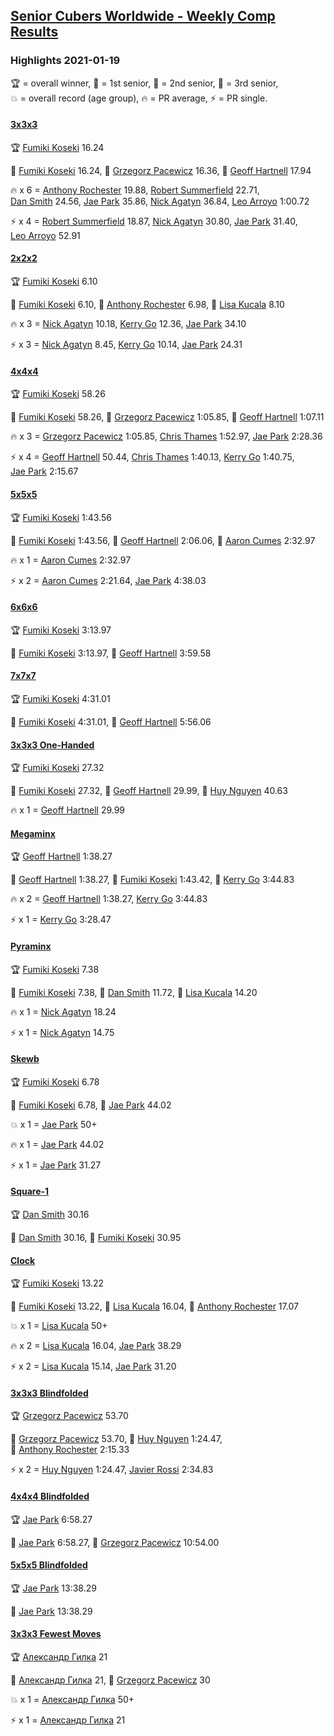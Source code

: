 <style>table {white-space: nowrap;}</style>
<link rel="stylesheet" type="text/css" href="/scw-comp/css/flags.css" />

## [Senior Cubers Worldwide - Weekly Comp Results](/scw-comp/results/)
### Highlights 2021-01-19

<span style="white-space: nowrap;">🏆 = overall winner</span>, <span style="white-space: nowrap;">🥇 = 1st senior</span>, <span style="white-space: nowrap;">🥈 = 2nd senior</span>, <span style="white-space: nowrap;">🥉 = 3rd senior</span>, <span style="white-space: nowrap;">💥 = overall record (age group)</span>, <span style="white-space: nowrap;">🔥 = PR average</span>, <span style="white-space: nowrap;">⚡ = PR single</span>.

#### [3x3x3](333.md)

<span style="white-space: nowrap;">🏆 [Fumiki Koseki](../../persons/fumiki_koseki/333.md) 16.24</span>

<span style="white-space: nowrap;">🥇 [Fumiki Koseki](../../persons/fumiki_koseki/333.md) 16.24</span>, <span style="white-space: nowrap;">🥈 [Grzegorz Pacewicz](../../persons/grzegorz_pacewicz/333.md) 16.36</span>, <span style="white-space: nowrap;">🥉 [Geoff Hartnell](../../persons/geoff_hartnell/333.md) 17.94</span>

🔥 x 6 = <span style="white-space: nowrap;">[Anthony Rochester](../../persons/anthony_rochester/333.md) 19.88</span>, <span style="white-space: nowrap;">[Robert Summerfield](../../persons/robert_summerfield/333.md) 22.71</span>, <span style="white-space: nowrap;">[Dan Smith](../../persons/dan_smith/333.md) 24.56</span>, <span style="white-space: nowrap;">[Jae Park](../../persons/jae_park/333.md) 35.86</span>, <span style="white-space: nowrap;">[Nick Agatyn](../../persons/nick_agatyn/333.md) 36.84</span>, <span style="white-space: nowrap;">[Leo Arroyo](../../persons/leo_arroyo/333.md) 1:00.72</span>

⚡ x 4 = <span style="white-space: nowrap;">[Robert Summerfield](../../persons/robert_summerfield/333.md) 18.87</span>, <span style="white-space: nowrap;">[Nick Agatyn](../../persons/nick_agatyn/333.md) 30.80</span>, <span style="white-space: nowrap;">[Jae Park](../../persons/jae_park/333.md) 31.40</span>, <span style="white-space: nowrap;">[Leo Arroyo](../../persons/leo_arroyo/333.md) 52.91</span>

#### [2x2x2](222.md)

<span style="white-space: nowrap;">🏆 [Fumiki Koseki](../../persons/fumiki_koseki/222.md) 6.10</span>

<span style="white-space: nowrap;">🥇 [Fumiki Koseki](../../persons/fumiki_koseki/222.md) 6.10</span>, <span style="white-space: nowrap;">🥈 [Anthony Rochester](../../persons/anthony_rochester/222.md) 6.98</span>, <span style="white-space: nowrap;">🥉 [Lisa Kucala](../../persons/lisa_kucala/222.md) 8.10</span>

🔥 x 3 = <span style="white-space: nowrap;">[Nick Agatyn](../../persons/nick_agatyn/222.md) 10.18</span>, <span style="white-space: nowrap;">[Kerry Go](../../persons/kerry_go/222.md) 12.36</span>, <span style="white-space: nowrap;">[Jae Park](../../persons/jae_park/222.md) 34.10</span>

⚡ x 3 = <span style="white-space: nowrap;">[Nick Agatyn](../../persons/nick_agatyn/222.md) 8.45</span>, <span style="white-space: nowrap;">[Kerry Go](../../persons/kerry_go/222.md) 10.14</span>, <span style="white-space: nowrap;">[Jae Park](../../persons/jae_park/222.md) 24.31</span>

#### [4x4x4](444.md)

<span style="white-space: nowrap;">🏆 [Fumiki Koseki](../../persons/fumiki_koseki/444.md) 58.26</span>

<span style="white-space: nowrap;">🥇 [Fumiki Koseki](../../persons/fumiki_koseki/444.md) 58.26</span>, <span style="white-space: nowrap;">🥈 [Grzegorz Pacewicz](../../persons/grzegorz_pacewicz/444.md) 1:05.85</span>, <span style="white-space: nowrap;">🥉 [Geoff Hartnell](../../persons/geoff_hartnell/444.md) 1:07.11</span>

🔥 x 3 = <span style="white-space: nowrap;">[Grzegorz Pacewicz](../../persons/grzegorz_pacewicz/444.md) 1:05.85</span>, <span style="white-space: nowrap;">[Chris Thames](../../persons/chris_thames/444.md) 1:52.97</span>, <span style="white-space: nowrap;">[Jae Park](../../persons/jae_park/444.md) 2:28.36</span>

⚡ x 4 = <span style="white-space: nowrap;">[Geoff Hartnell](../../persons/geoff_hartnell/444.md) 50.44</span>, <span style="white-space: nowrap;">[Chris Thames](../../persons/chris_thames/444.md) 1:40.13</span>, <span style="white-space: nowrap;">[Kerry Go](../../persons/kerry_go/444.md) 1:40.75</span>, <span style="white-space: nowrap;">[Jae Park](../../persons/jae_park/444.md) 2:15.67</span>

#### [5x5x5](555.md)

<span style="white-space: nowrap;">🏆 [Fumiki Koseki](../../persons/fumiki_koseki/555.md) 1:43.56</span>

<span style="white-space: nowrap;">🥇 [Fumiki Koseki](../../persons/fumiki_koseki/555.md) 1:43.56</span>, <span style="white-space: nowrap;">🥈 [Geoff Hartnell](../../persons/geoff_hartnell/555.md) 2:06.06</span>, <span style="white-space: nowrap;">🥉 [Aaron Cumes](../../persons/aaron_cumes/555.md) 2:32.97</span>

🔥 x 1 = <span style="white-space: nowrap;">[Aaron Cumes](../../persons/aaron_cumes/555.md) 2:32.97</span>

⚡ x 2 = <span style="white-space: nowrap;">[Aaron Cumes](../../persons/aaron_cumes/555.md) 2:21.64</span>, <span style="white-space: nowrap;">[Jae Park](../../persons/jae_park/555.md) 4:38.03</span>

#### [6x6x6](666.md)

<span style="white-space: nowrap;">🏆 [Fumiki Koseki](../../persons/fumiki_koseki/666.md) 3:13.97</span>

<span style="white-space: nowrap;">🥇 [Fumiki Koseki](../../persons/fumiki_koseki/666.md) 3:13.97</span>, <span style="white-space: nowrap;">🥈 [Geoff Hartnell](../../persons/geoff_hartnell/666.md) 3:59.58</span>

#### [7x7x7](777.md)

<span style="white-space: nowrap;">🏆 [Fumiki Koseki](../../persons/fumiki_koseki/777.md) 4:31.01</span>

<span style="white-space: nowrap;">🥇 [Fumiki Koseki](../../persons/fumiki_koseki/777.md) 4:31.01</span>, <span style="white-space: nowrap;">🥈 [Geoff Hartnell](../../persons/geoff_hartnell/777.md) 5:56.06</span>

#### [3x3x3 One-Handed](333oh.md)

<span style="white-space: nowrap;">🏆 [Fumiki Koseki](../../persons/fumiki_koseki/333oh.md) 27.32</span>

<span style="white-space: nowrap;">🥇 [Fumiki Koseki](../../persons/fumiki_koseki/333oh.md) 27.32</span>, <span style="white-space: nowrap;">🥈 [Geoff Hartnell](../../persons/geoff_hartnell/333oh.md) 29.99</span>, <span style="white-space: nowrap;">🥉 [Huy Nguyen](../../persons/huy_nguyen/333oh.md) 40.63</span>

🔥 x 1 = <span style="white-space: nowrap;">[Geoff Hartnell](../../persons/geoff_hartnell/333oh.md) 29.99</span>

#### [Megaminx](minx.md)

<span style="white-space: nowrap;">🏆 [Geoff Hartnell](../../persons/geoff_hartnell/minx.md) 1:38.27</span>

<span style="white-space: nowrap;">🥇 [Geoff Hartnell](../../persons/geoff_hartnell/minx.md) 1:38.27</span>, <span style="white-space: nowrap;">🥈 [Fumiki Koseki](../../persons/fumiki_koseki/minx.md) 1:43.42</span>, <span style="white-space: nowrap;">🥉 [Kerry Go](../../persons/kerry_go/minx.md) 3:44.83</span>

🔥 x 2 = <span style="white-space: nowrap;">[Geoff Hartnell](../../persons/geoff_hartnell/minx.md) 1:38.27</span>, <span style="white-space: nowrap;">[Kerry Go](../../persons/kerry_go/minx.md) 3:44.83</span>

⚡ x 1 = <span style="white-space: nowrap;">[Kerry Go](../../persons/kerry_go/minx.md) 3:28.47</span>

#### [Pyraminx](pyram.md)

<span style="white-space: nowrap;">🏆 [Fumiki Koseki](../../persons/fumiki_koseki/pyram.md) 7.38</span>

<span style="white-space: nowrap;">🥇 [Fumiki Koseki](../../persons/fumiki_koseki/pyram.md) 7.38</span>, <span style="white-space: nowrap;">🥈 [Dan Smith](../../persons/dan_smith/pyram.md) 11.72</span>, <span style="white-space: nowrap;">🥉 [Lisa Kucala](../../persons/lisa_kucala/pyram.md) 14.20</span>

🔥 x 1 = <span style="white-space: nowrap;">[Nick Agatyn](../../persons/nick_agatyn/pyram.md) 18.24</span>

⚡ x 1 = <span style="white-space: nowrap;">[Nick Agatyn](../../persons/nick_agatyn/pyram.md) 14.75</span>

#### [Skewb](skewb.md)

<span style="white-space: nowrap;">🏆 [Fumiki Koseki](../../persons/fumiki_koseki/skewb.md) 6.78</span>

<span style="white-space: nowrap;">🥇 [Fumiki Koseki](../../persons/fumiki_koseki/skewb.md) 6.78</span>, <span style="white-space: nowrap;">🥈 [Jae Park](../../persons/jae_park/skewb.md) 44.02</span>

💥 x 1 = <span style="white-space: nowrap;">[Jae Park](../../persons/jae_park/skewb.md) 50+</span>

🔥 x 1 = <span style="white-space: nowrap;">[Jae Park](../../persons/jae_park/skewb.md) 44.02</span>

⚡ x 1 = <span style="white-space: nowrap;">[Jae Park](../../persons/jae_park/skewb.md) 31.27</span>

#### [Square-1](sq1.md)

<span style="white-space: nowrap;">🏆 [Dan Smith](../../persons/dan_smith/sq1.md) 30.16</span>

<span style="white-space: nowrap;">🥇 [Dan Smith](../../persons/dan_smith/sq1.md) 30.16</span>, <span style="white-space: nowrap;">🥈 [Fumiki Koseki](../../persons/fumiki_koseki/sq1.md) 30.95</span>

#### [Clock](clock.md)

<span style="white-space: nowrap;">🏆 [Fumiki Koseki](../../persons/fumiki_koseki/clock.md) 13.22</span>

<span style="white-space: nowrap;">🥇 [Fumiki Koseki](../../persons/fumiki_koseki/clock.md) 13.22</span>, <span style="white-space: nowrap;">🥈 [Lisa Kucala](../../persons/lisa_kucala/clock.md) 16.04</span>, <span style="white-space: nowrap;">🥉 [Anthony Rochester](../../persons/anthony_rochester/clock.md) 17.07</span>

💥 x 1 = <span style="white-space: nowrap;">[Lisa Kucala](../../persons/lisa_kucala/clock.md) 50+</span>

🔥 x 2 = <span style="white-space: nowrap;">[Lisa Kucala](../../persons/lisa_kucala/clock.md) 16.04</span>, <span style="white-space: nowrap;">[Jae Park](../../persons/jae_park/clock.md) 38.29</span>

⚡ x 2 = <span style="white-space: nowrap;">[Lisa Kucala](../../persons/lisa_kucala/clock.md) 15.14</span>, <span style="white-space: nowrap;">[Jae Park](../../persons/jae_park/clock.md) 31.20</span>

#### [3x3x3 Blindfolded](333bf.md)

<span style="white-space: nowrap;">🏆 [Grzegorz Pacewicz](../../persons/grzegorz_pacewicz/333bf.md) 53.70</span>

<span style="white-space: nowrap;">🥇 [Grzegorz Pacewicz](../../persons/grzegorz_pacewicz/333bf.md) 53.70</span>, <span style="white-space: nowrap;">🥈 [Huy Nguyen](../../persons/huy_nguyen/333bf.md) 1:24.47</span>, <span style="white-space: nowrap;">🥉 [Anthony Rochester](../../persons/anthony_rochester/333bf.md) 2:15.33</span>

⚡ x 2 = <span style="white-space: nowrap;">[Huy Nguyen](../../persons/huy_nguyen/333bf.md) 1:24.47</span>, <span style="white-space: nowrap;">[Javier Rossi](../../persons/javier_rossi/333bf.md) 2:34.83</span>

#### [4x4x4 Blindfolded](444bf.md)

<span style="white-space: nowrap;">🏆 [Jae Park](../../persons/jae_park/444bf.md) 6:58.27</span>

<span style="white-space: nowrap;">🥇 [Jae Park](../../persons/jae_park/444bf.md) 6:58.27</span>, <span style="white-space: nowrap;">🥈 [Grzegorz Pacewicz](../../persons/grzegorz_pacewicz/444bf.md) 10:54.00</span>

#### [5x5x5 Blindfolded](555bf.md)

<span style="white-space: nowrap;">🏆 [Jae Park](../../persons/jae_park/555bf.md) 13:38.29</span>

<span style="white-space: nowrap;">🥇 [Jae Park](../../persons/jae_park/555bf.md) 13:38.29</span>

#### [3x3x3 Fewest Moves](333fm.md)

<span style="white-space: nowrap;">🏆 [Александр Гилка](../../persons/александр_гилка/333fm.md) 21</span>

<span style="white-space: nowrap;">🥇 [Александр Гилка](../../persons/александр_гилка/333fm.md) 21</span>, <span style="white-space: nowrap;">🥈 [Grzegorz Pacewicz](../../persons/grzegorz_pacewicz/333fm.md) 30</span>

💥 x 1 = <span style="white-space: nowrap;">[Александр Гилка](../../persons/александр_гилка/333fm.md) 50+</span>

⚡ x 1 = <span style="white-space: nowrap;">[Александр Гилка](../../persons/александр_гилка/333fm.md) 21</span>


<!-- Global site tag (gtag.js) - Google Analytics -->
<script async src="https://www.googletagmanager.com/gtag/js?id=UA-86348435-3"></script>
<script>window.dataLayer = window.dataLayer || []; function gtag() {dataLayer.push(arguments);} gtag('js', new Date()); gtag('config', 'UA-86348435-3');</script>
